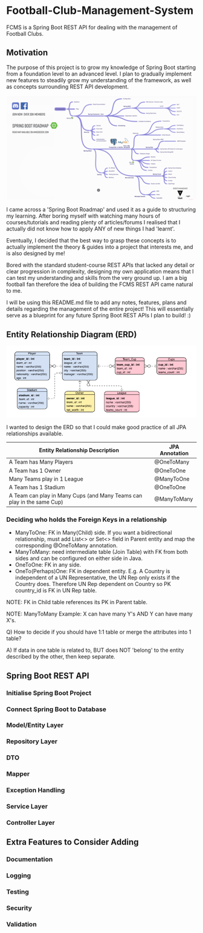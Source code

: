# Football-Club-Management-System
FCMS is a Spring Boot REST API for dealing with the management of Football Clubs.

## Motivation
The purpose of this project is to grow my knowledge of Spring Boot starting from a foundation level to an advanced level. I plan to gradually implement new features to steadily grow my understanding of the framework, as well as concepts surrounding REST API development.

![Spring Boot Roadmap](Spring-Boot-Roadmap.png)

I came across a 'Spring Boot Roadmap' and used it as a guide to structuring my learning. After boring myself with watching many hours of courses/tutorials and reading plenty of articles/forums I realised that I actually did not know how to apply ANY of new things I had 'learnt'. 

Eventually, I decided that the best way to grasp these concepts is to actually implement the theory & guides into a project that interests me, and is also designed by me!

Bored with the standard student-course REST APIs that lacked any detail or clear progression in complexity, designing my own application means that I can test my understanding and skills from the very ground up. I am a big football fan therefore the idea of building the FCMS REST API came natural to me.

I will be using this README.md file to add any notes, features, plans and details regarding the management of the entire project! This will essentially serve as a blueprint for any future Spring Boot REST APIs I plan to build! :)

## Entity Relationship Diagram (ERD)

![FCSM ERD](FCMS-ERD.png)

I wanted to design the ERD so that I could make good practice of all JPA relationships available.

| Entity Relationship Description | JPA Annotation|
| ----------- | ----------- |
| A Team has Many Players | @OneToMany |
| A Team has 1 Owner | @OneToOne |
| Many Teams play in 1 League| @ManyToOne |
| A Team has 1 Stadium | @OneToOne |
| A Team can play in Many Cups (and Many Teams can play in the same Cup) | @ManyToMany |



### Deciding who holds the Foreign Keys in a relationship
- ManyToOne: FK in Many(Child) side. If you want a bidirectional relationship, must add List<> or Set<> field in Parent entity and map the corresponding @OneToMany annotation.
- ManyToMany: need intermediate table (Join Table) with FK from both sides and can be configured on either side in Java.
- OneToOne: FK in any side.
- OneTo(Perhaps)One: FK in dependent entity. E.g. A Country is independent of a UN Representative, the UN Rep only exists if the Country does. Therefore UN Rep dependent on Country so PK country_id is FK in UN Rep table.

NOTE: FK in Child table references its PK in Parent table.

NOTE: ManyToMany Example: X can have many Y's AND Y can have many X's.


Q) How to decide if you should have 1:1 table or merge the attributes into 1 table?

A) If data in one table is related to, BUT does NOT 'belong' to the entity described by the other, then keep separate.

## Spring Boot REST API

### Initialise Spring Boot Project

### Connect Spring Boot to Database

### Model/Entity Layer

### Repository Layer

### DTO

### Mapper

### Exception Handling

### Service Layer

### Controller Layer



## Extra Features to Consider Adding

### Documentation

### Logging

### Testing

### Security

### Validation




